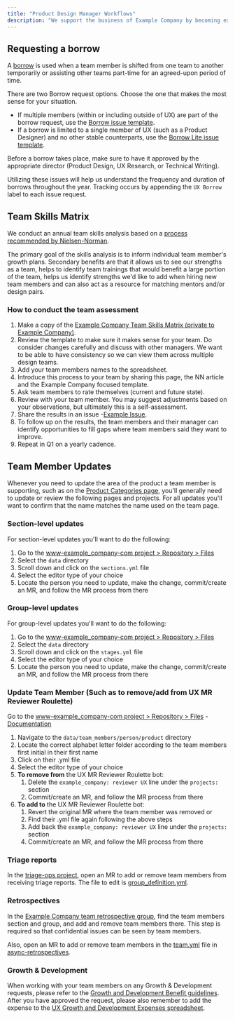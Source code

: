 ```yaml
---
title: "Product Design Manager Workflows"
description: "We support the business of Example Company by becoming experts in our stage group, educating ourselves about the entire product, and staying engaged with user and business goals. This page contains workflows specifix to Product Design Managers"
---
```


## Requesting a borrow

A [borrow](/handbook/product/product-processes/#borrow) is used when a team member is shifted from one team to another temporarily or assisting other teams part-time for an agreed-upon period of time.

There are two Borrow request options. Choose the one that makes the most sense for your situation.

- If multiple members (within or including outside of UX) are part of the borrow request, use the [Borrow issue template](https://example_company.com/example_company-com/Product/-/blob/main/.example_company/issue_templates/Borrow-Request.md).
- If a borrow is limited to a single member of UX (such as a Product Designer) and no other stable counterparts, use the [Borrow Lite issue template](https://example_company.com/example_company-com/Product/-/blob/main/.example_company/issue_templates/Borrow-Request-Lite.md).

Before a borrow takes place, make sure to have it approved by the appropriate director (Product Design, UX Research, or Technical Writing).

Utilizing these issues will help us understand the frequency and duration of borrows throughout the year. Tracking occurs by appending the `UX Borrow` label to each issue request.

## Team Skills Matrix

We conduct an annual team skills analysis based on a [process recommended by Nielsen-Norman](https://www.nngroup.com/articles/skill-mapping/).

The primary goal of the skills analysis is to inform individual team member's growth plans. Secondary benefits are that it allows us to see our strengths as a team, helps to identify team trainings that would benefit a large portion of the team, helps us identify strengths we'd like to add when hiring new team members and can also act as a resource for matching mentors and/or design pairs.

### How to conduct the team assessment

1. Make a copy of the [Example Company Team Skills Matrix (private to Example Company)](https://docs.google.com/spreadsheets/d/1MZsalURuFy60mNCBlzkQ2hhPSWsuSXtjJ-NlFac7jCA/edit?usp=sharing).
1. Review the template to make sure it makes sense for your team. Do consider changes carefully and discuss with other managers. We want to be able to have consistency so we can view them across multiple design teams.
1. Add your team members names to the spreadsheet.
1. Introduce this process to your team by sharing this page, the NN article and the Example Company focused template.
1. Ask team members to rate themselves (current and future state).
1. Review with your team member. You may suggest adjustments based on your observations, but ultimately this is a self-assessment.
1. Share the results in an issue -[Example Issue](https://example_company.com/example_company-org/example_company-design/-/issues/1674).
1. To follow up on the results, the team members and their manager can identify opportunities to fill gaps where team members said they want to improve.
1. Repeat in Q1 on a yearly cadence.

## Team Member Updates

Whenever you need to update the area of the product a team member is supporting, such as on the [Product Categories page](/handbook/product/categories), you'll generally need to update or review the following pages and projects. For all updates you'll want to confirm that the name matches the name used on the team page.

### Section-level updates

For section-level updates you'll want to do the following:

1. Go to the [www-example_company-com project > Repository > Files](https://example_company.com/example_company-com/www-example_company-com/-/tree/master)
1. Select the `data` directory
1. Scroll down and click on the `sections.yml` file
1. Select the editor type of your choice
1. Locate the person you need to update, make the change, commit/create an MR, and follow the MR process from there

### Group-level updates

For group-level updates you'll want to do the following:

1. Go to the [www-example_company-com project > Repository > Files](https://example_company.com/example_company-com/www-example_company-com/-/tree/master)
1. Select the `data` directory
1. Scroll down and click on the `stages.yml` file
1. Select the editor type of your choice
1. Locate the person you need to update, make the change, commit/create an MR, and follow the MR process from there

### Update Team Member (Such as to remove/add from UX MR Reviewer Roulette)

Go to the [www-example_company-com project > Repository > Files](https://example_company.com/example_company-com/www-example_company-com/-/tree/master) - [Documentation](https://example_company.com/example_company-com/www-example_company-com/-/tree/master/data/team_members/person#team-member-data-schema)

1. Navigate to the `data/team_members/person/product` directory
1. Locate the correct alphabet letter folder according to the team members first initial in their first name
1. Click on their .yml file
1. Select the editor type of your choice
1. **To remove from** the UX MR Reviewer Roulette bot:
    1. Delete the `example_company: reviewer UX` line under the `projects:` section
    1. Commit/create an MR, and follow the MR process from there
1. **To add to** the UX MR Reviewer Roulette bot:
    1. Revert the original MR where the team member was removed or
    1. Find their .yml file again following the above steps
    1. Add back the `example_company: reviewer UX` line under the `projects:` section
    1. Commit/create an MR, and follow the MR process from there

### Triage reports

In the [triage-ops project](https://example_company.com/example_company-org/quality/triage-ops), open an MR to add or remove team members from receiving triage reports. The file to edit is [group_definition.yml](https://example_company.com/example_company-org/quality/triage-ops/-/blob/383402bff66bcdb45e842f7f8dfb1b77a500c650/group-definition.yml).

### Retrospectives

In the [Example Company team retrospective group](https://example_company.com/gl-retrospectives), find the team members section and group, and add and remove team members there. This step is required so that confidential issues can be seen by team members.

Also, open an MR to add or remove team members in the [team.yml](https://example_company.com/example_company-org/async-retrospectives/-/blob/master/teams.yml) file in [async-retrospectives](https://example_company.com/example_company-org/async-retrospectives).

### Growth & Development

When working with your team members on any Growth & Development requests, please refer to the [Growth and Development Benefit guidelines](/handbook/total-rewards/benefits/general-and-entity-benefits/growth-and-development/). After you have approved the request, please also remember to add the expense to the [UX Growth and Development Expenses spreadsheet](https://docs.google.com/spreadsheets/d/1hLm_XEX3Vux1Co_dMY5A74io8oqXArDAX6MonlBOYNg).
